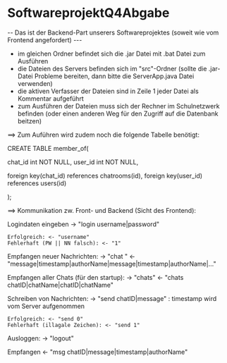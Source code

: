 # SoftwareprojektQ4Abgabe

-- Das ist der Backend-Part unserers Softwareprojektes (soweit wie vom Frontend angefordert) ---

- im gleichen Ordner befindet sich die .jar Datei mit .bat Datei zum Ausführen
- die Dateien des Servers befinden sich im "src"-Ordner (sollte die .jar-Datei Probleme bereiten, dann bitte die ServerApp.java Datei verwenden)
- die aktiven Verfasser der Dateien sind in Zeile 1 jeder Datei als Kommentar aufgeführt
- zum Ausführen der Dateien muss sich der Rechner im Schulnetzwerk befinden (oder einen anderen Weg für den Zugriff auf die Datenbank beitzen)


==> Zum Auführen wird zudem noch die folgende Tabelle benötigt:

CREATE TABLE member_of(

chat_id int NOT NULL,
user_id int NOT NULL,

foreign key(chat_id) references chatrooms(id),
foreign key(user_id) references users(id)

);



==> Kommunikation zw. Front- und Backend (Sicht des Frontend):


Logindaten eingeben
-> "login username|password"

    Erfolgreich: <- "username"
    Fehlerhaft (PW || NN falsch): <- "1"

Empfangen neuer Nachrichten:
-> "chat <chatID>"
<- "message|timestamp|authorName|message|timestamp|authorName|..."

Empfangen aller Chats (für den startup):
-> "chats"
<- "chats chatID|chatName|chatID|chatName"

Schreiben von Nachrichten:
-> "send chatID|message" : timestamp wird vom Server aufgenommen

    Erfolgreich: <- "send 0"
    Fehlerhaft (illagale Zeichen): <- "send 1"

Ausloggen:
-> "logout"

Empfangen
<- "msg chatID|message|timestamp|authorName"
